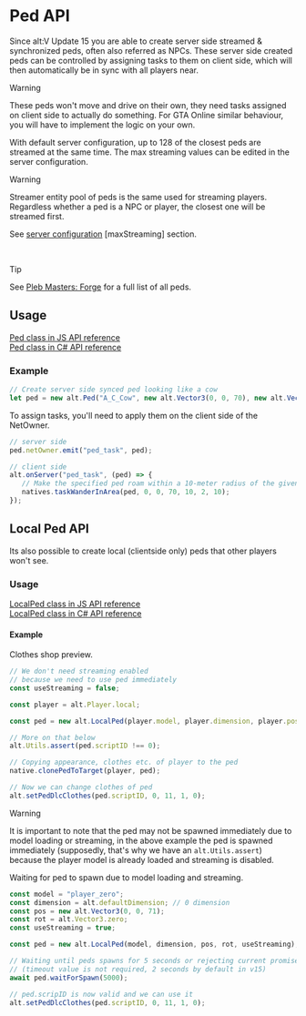 # Ped API

Since alt:V Update 15 you are able to create server side streamed & synchronized peds, often also referred as NPCs. These server side created peds can be controlled by assigning tasks to them on client side, which will then automatically be in sync with all players near.

> [!WARNING]
> These peds won't move and drive on their own, they need tasks assigned on client side to actually do something.
> For GTA Online similar behaviour, you will have to implement the logic on your own.

With default server configuration, up to 128 of the closest peds are streamed at the same time. The max streaming values can be edited in the server configuration.

> [!WARNING]
> Streamer entity pool of peds is the same used for streaming players. Regardless whether a ped is a NPC or player, the closest one will be streamed first.

See [server configuration](configs/server.md) [maxStreaming] section.

<br>

> [!TIP]
> See <a href='https://forge.plebmasters.de/peds'>Pleb Masters: Forge</a> for a full list of all peds.

## Usage

[Ped class in JS API reference](https://docs.altv.mp/js/api/alt-server.Ped.html)<br>
[Ped class in C# API reference](https://docs.altv.mp/cs/api/AltV.Net.Elements.Entities.Ped.html)<br>

### Example

```js
// Create server side synced ped looking like a cow
let ped = new alt.Ped("A_C_Cow", new alt.Vector3(0, 0, 70), new alt.Vector3(0, 0, 0));
```

To assign tasks, you'll need to apply them on the client side of the NetOwner.

```js
// server side
ped.netOwner.emit("ped_task", ped);

// client side
alt.onServer("ped_task", (ped) => {
   // Make the specified ped roam within a 10-meter radius of the given coordinates. It will always move to a random location inside the radius, while waiting a minimum of 2 and maximum of 10 seconds before moving.
   natives.taskWanderInArea(ped, 0, 0, 70, 10, 2, 10);
});
```

## Local Ped API

Its also possible to create local (clientside only) peds that other players won't see.

### Usage

[LocalPed class in JS API reference](https://docs.altv.mp/js/api/alt-client.LocalPed.html)<br>
[LocalPed class in C# API reference](https://docs.altv.mp/cs/api/AltV.Net.Client.Elements.Entities.LocalPed.html)<br>

#### Example
Clothes shop preview.

```js
// We don't need streaming enabled
// because we need to use ped immediately
const useStreaming = false;

const player = alt.Player.local;

const ped = new alt.LocalPed(player.model, player.dimension, player.pos, player.rot, useStreaming);

// More on that below
alt.Utils.assert(ped.scriptID !== 0);

// Copying appearance, clothes etc. of player to the ped
native.clonePedToTarget(player, ped);

// Now we can change clothes of ped
alt.setPedDlcClothes(ped.scriptID, 0, 11, 1, 0);
```

> [!WARNING]
> It is important to note that the ped may not be spawned immediately due to model loading or streaming, in the above example the ped is spawned immediately (supposedly, that's why we have an `alt.Utils.assert`) because the player model is already loaded and streaming is disabled.

Waiting for ped to spawn due to model loading and streaming.
```js
const model = "player_zero";
const dimension = alt.defaultDimension; // 0 dimension
const pos = new alt.Vector3(0, 0, 71);
const rot = alt.Vector3.zero;
const useStreaming = true;

const ped = new alt.LocalPed(model, dimension, pos, rot, useStreaming);

// Waiting until peds spawns for 5 seconds or rejecting current promise
// (timeout value is not required, 2 seconds by default in v15)
await ped.waitForSpawn(5000);

// ped.scripID is now valid and we can use it
alt.setPedDlcClothes(ped.scriptID, 0, 11, 1, 0);
```
